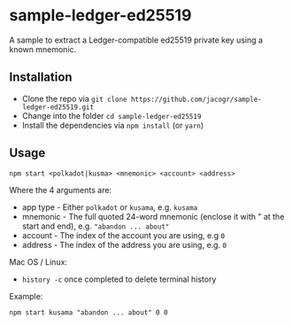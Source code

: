 # sample-ledger-ed25519

A sample to extract a Ledger-compatible ed25519 private key using a known mnemonic.


## Installation

- Clone the repo via `git clone https://github.com/jacogr/sample-ledger-ed25519.git`
- Change into the folder `cd sample-ledger-ed25519`
- Install the dependencies via `npm install` (or `yarn`)


## Usage

`npm start <polkadot|kusma> <mnemonic> <account> <address>`

Where the 4 arguments are:

- app type - Either `polkadot` or `kusama`, e.g. `kusama`
- mnemonic - The full quoted 24-word mnemonic (enclose it with " at the start and end), e.g. `"abandon ... about"`
- account - The index of the account you are using, e.g `0`
- address - The index of the address you are using, e.g. `0`

Mac OS / Linux:

- `history -c` once completed to delete terminal history

Example:

  `npm start kusama "abandon ... about" 0 0`
